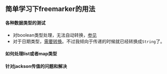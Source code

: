 ## 简单学习下freemarker的用法

#### 各种数据类型的测试
- 对boolean类型处理，无法自动转换，[参见](http://freemarker.org/docs/ref_builtins_boolean.html)
- 对于日期类型，[需要转换](http://freemarker.org/docs/ref_builtins_date.html)。不过我倾向于传递的时候就已经转换成`String`了。

#### 如何处理list或者map类型


#### 针对jackson传值的问题和解决
